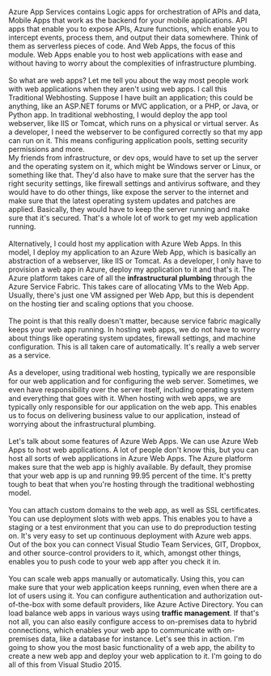 Azure App Services contains Logic apps for orchestration of APIs and data, Mobile Apps that work as the backend for your mobile applications. 
API apps that enable you to expose APIs, Azure functions, which enable you to intercept events, process them, and output their data somewhere. Think of them as serverless pieces of code. And Web Apps, the focus of this module. Web Apps enable you to host web applications with ease and without having to worry about the complexities of infrastructure plumbing.
<br/><br/>
So what are web apps?
Let me tell you about the way most people work with web applications when they aren't using web apps. I call this Traditional Webhosting. Suppose I have built an application; this could be anything, like an ASP.NET forums or MVC application, or a PHP, or Java, or Python app. In traditional webhosting, I would deploy the app tool webserver, like IIS or Tomcat, which runs on a physical or virtual server. As a developer, I need the webserver to be configured correctly so that my app can run on it. This means configuring application pools, setting security permissions and more.<br/>
My friends from infrastructure, or dev ops, would have to set up the server and the operating system on it, which might be Windows server or Linux, or something like that. They'd also have to make sure that the server has the right security settings, like firewall settings and antivirus software, and they would have to do other things, like expose the server to the internet and make sure that the latest operating system updates and patches are applied. Basically, they would have to keep the server running and make sure that it's secured. That's a whole lot of work to get my web application running.
<br/><br/>
Alternatively, I could host my application with Azure Web Apps. In this model, I deploy my application to an Azure Web App, which is basically an abstraction of a webserver, like IIS or Tomcat. As a developer, I only have to provision a web app in Azure, deploy my application to it and that's it. The Azure platform takes care of all the <b>infrastructural plumbing</b> through the Azure Service Fabric. This takes care of allocating VMs to the Web App. Usually, there's just one VM assigned per Web App, but this is dependent on the hosting tier and scaling options that you choose.
<br/><br/>
The point is that this really doesn't matter, because service fabric magically keeps your web app running. In hosting web apps, we do not have to worry about things like operating system updates, firewall settings, and machine configuration. This is all taken care of automatically. It's really a web server as a service.
<br/><br/>
As a developer, using traditional web hosting, typically we are responsible for our web application and for configuring the web server. Sometimes, we even have responsibility over the server itself, including operating system and everything that goes with it. When hosting with web apps, we are typically only responsible for our application on the web app. This enables us to focus on delivering business value to our application, instead of worrying about the infrastructural plumbing.
<br/><br/>
Let's talk about some features of Azure Web Apps. We can use Azure Web Apps to host web applications. A lot of people don't know this, but you can host all sorts of web applications in Azure Web Apps. The Azure platform makes sure that the web app is highly available. By default, they promise that your web app is up and running 99.95 percent of the time. It's pretty tough to beat that when you're hosting through the traditional webhosting model.
<br/><br/>
You can attach custom domains to the web app, as well as SSL certificates. You can use deployment slots with web apps. This enables you to have a staging or a test environment that you can use to do preproduction testing on. It's very easy to set up continuous deployment with Azure web apps. Out of the box you can connect Visual Studio Team Services, GIT, Dropbox, and other source-control providers to it, which, amongst other things, enables you to push code to your web app after you check it in.
<br/><br/>
You can scale web apps manually or automatically. Using this, you can make sure that your web application keeps running, even when there are a lot of users using it. You can configure authentication and authorization out-of-the-box with some default providers, like Azure Active Directory. You can load balance web apps in various ways using <b>traffic management</b>. If that's not all, you can also easily configure access to on-premises data to hybrid connections, which enables your web app to communicate with on-premises data, like a database for instance. Let's see this in action. I'm going to show you the most basic functionality of a web app, the ability to create a new web app and deploy your web application to it. I'm going to do all of this from Visual Studio 2015.
<br/><br/>

